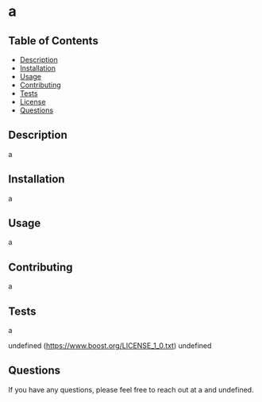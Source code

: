 # a
  ## Table of Contents
  * [Description](#description)
  * [Installation](#installation)
  * [Usage](#usage)
  * [Contributing](#contributing)
  * [Tests](#tests)
  * [License](#license)
  * [Questions](#questions)
  
  ## Description
  a
  
  ## Installation
  a
  
  ## Usage
  a
  
  ## Contributing
  a
  
  ## Tests
  a
  
  undefined
  (https://www.boost.org/LICENSE_1_0.txt)
  undefined
  
  ## Questions
  If you have any questions, please feel free to reach out at a and undefined.
